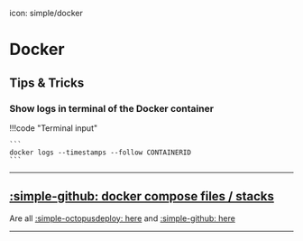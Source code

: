 icon: simple/docker
# Docker

## Tips & Tricks

### Show logs in terminal of the Docker container

!!!code "Terminal input"

    ```
    docker logs --timestamps --follow CONTAINERID
    ```


---



## [:simple-github: docker compose files / stacks](https://github.com/GSB-Deleven/mkdocs-material/tree/aa175d83bcad1900c49bdcf7ab12639f351f3f1e/docs/Docker/docker-compose%20files)
Are all [:simple-octopusdeploy: here](Stacks.md) and [:simple-github: here](https://github.com/GSB-Deleven/mkdocs-material/tree/aa175d83bcad1900c49bdcf7ab12639f351f3f1e/docs/Docker/docker-compose%20files)



---